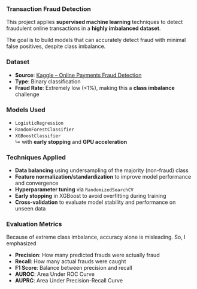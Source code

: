 ### Transaction Fraud Detection

This project applies **supervised machine learning** techniques to detect fraudulent online transactions in a **highly imbalanced dataset**.

The goal is to build models that can accurately detect fraud with minimal false positives, despite class imbalance.

###  Dataset

- **Source**: [Kaggle – Online Payments Fraud Detection](https://www.kaggle.com/datasets/rupakroy/online-payments-fraud-detection-datase)
- **Type**: Binary classification
- **Fraud Rate**: Extremely low (<1%), making this a **class imbalance** challenge

### Models Used

- `LogisticRegression`
- `RandomForestClassifier`
- `XGBoostClassifier`  
  ↳ with **early stopping** and **GPU acceleration**

### Techniques Applied

- **Data balancing** using undersampling of the majority (non-fraud) class
- **Feature normalization/standardization** to improve model performance and convergence
- **Hyperparameter tuning** via `RandomizedSearchCV`
- **Early stopping** in XGBoost to avoid overfitting during training
- **Cross-validation** to evaluate model stability and performance on unseen data

###  Evaluation Metrics
Because of extreme class imbalance, accuracy alone is misleading. So, I emphasized

-  **Precision**: How many predicted frauds were actually fraud
-  **Recall**: How many actual frauds were caught
-  **F1 Score**: Balance between precision and recall
-  **AUROC**: Area Under ROC Curve
-  **AUPRC**: Area Under Precision-Recall Curve

